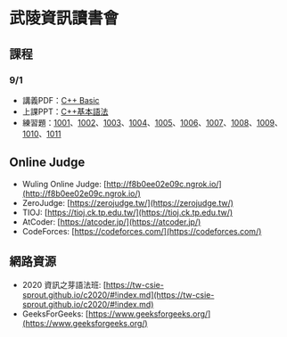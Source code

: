 # 武陵資訊讀書會

## 課程
### 9/1
- 講義PDF：[C++ Basic](https://github.com/jayin92/wulingInfor/raw/master/C%2B%2BBasic/C%2B%2BBasic.pdf)
- 上課PPT：[C++基本語法](https://github.com/jayin92/wulingInfor/raw/master/C%2B%2BBasic/C%E5%9F%BA%E6%9C%AC%E8%AA%9E%E6%B3%95.pptx)
- 練習題：[1001](http://f8b0ee02e09c.ngrok.io/problem/1001)、[1002](http://f8b0ee02e09c.ngrok.io/problem/1002)、[1003](http://f8b0ee02e09c.ngrok.io/problem/1003)、[1004](http://f8b0ee02e09c.ngrok.io/problem/1004)、[1005](http://f8b0ee02e09c.ngrok.io/problem/1005)、[1006](http://f8b0ee02e09c.ngrok.io/problem/1006)、[1007](http://f8b0ee02e09c.ngrok.io/problem/1007)、[1008](http://f8b0ee02e09c.ngrok.io/problem/1008)、[1009](http://f8b0ee02e09c.ngrok.io/problem/1009)、[1010](http://f8b0ee02e09c.ngrok.io/problem/1010)、[1011](http://f8b0ee02e09c.ngrok.io/problem/1011)

## Online Judge
- Wuling Online Judge: [http://f8b0ee02e09c.ngrok.io/](http://f8b0ee02e09c.ngrok.io/)
- ZeroJudge: [https://zerojudge.tw/](https://zerojudge.tw/)
- TIOJ: [https://tioj.ck.tp.edu.tw/](https://tioj.ck.tp.edu.tw/)
- AtCoder: [https://atcoder.jp/](https://atcoder.jp/)
- CodeForces: [https://codeforces.com/](https://codeforces.com/)

## 網路資源
- 2020 資訊之芽語法班: [https://tw-csie-sprout.github.io/c2020/#!index.md](https://tw-csie-sprout.github.io/c2020/#!index.md)
- GeeksForGeeks: [https://www.geeksforgeeks.org/](https://www.geeksforgeeks.org/)